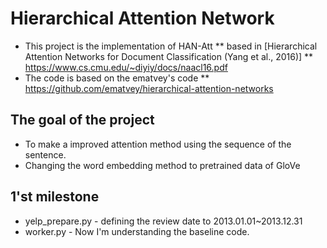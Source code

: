 # Hierarchical Attention Network
* This project is the implementation of HAN-Att
** based in [Hierarchical Attention Networks for Document Classification (Yang et al., 2016)]
** https://www.cs.cmu.edu/~diyiy/docs/naacl16.pdf
* The code is based on the ematvey's code
** https://github.com/ematvey/hierarchical-attention-networks

## The goal of the project
* To make a improved attention method using the sequence of the sentence.
* Changing the word embedding method to pretrained data of GloVe

## 1'st milestone
* yelp_prepare.py - defining the review date to 2013.01.01~2013.12.31
* worker.py - Now I'm understanding the baseline code.
